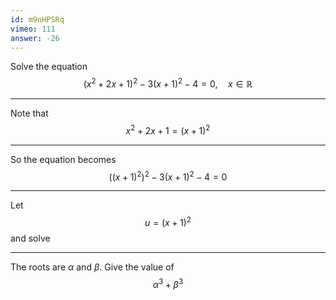 ```yaml
---
id: m9nHPSRq
vimeo: 111
answer: -26
---
```


Solve the equation
$$
(x^2 + 2x + 1)^2 - 3(x+1)^2 - 4 = 0, \quad x \in \mathbb{R}
$$

---

Note that
$$
x^2 + 2x + 1 = (x+1)^2
$$

---

So the equation becomes
$$
\left((x + 1)^2\right)^2 - 3(x+1)^2 - 4 = 0
$$

---

Let
$$
u = (x+1)^2
$$
and solve

---

The roots are $\alpha$ and $\beta$. Give the value of
$$
\alpha^3 + \beta^3
$$
